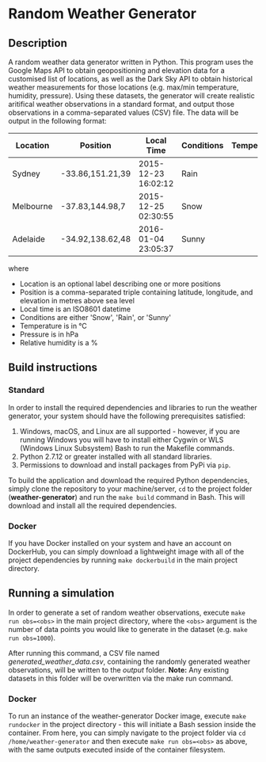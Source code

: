 # Random Weather Generator

## Description

A random weather data generator written in Python. This program uses the Google Maps API to obtain geopositioning and elevation data for a customised list of locations, as well as the Dark Sky API to obtain historical weather measurements for those locations (e.g. max/min temperature, humidity, pressure). Using these datasets, the generator will create realistic aritifical weather observations in a standard format, and output those observations in a comma-separated values (CSV) file. The data will be output in the following format:

Location  | Position         | Local Time          | Conditions | Temperature | Pressure | Humidity
--------- | ---------------- | ------------------- | ---------- | -----------:| --------:| --------:
Sydney    | -33.86,151.21,39 | 2015-12-23 16:02:12 | Rain       |       +12.5 |   1010.3 | 97
Melbourne | -37.83,144.98,7  | 2015-12-25 02:30:55 | Snow       |        -5.3 |    998.4 | 55
Adelaide  | -34.92,138.62,48 | 2016-01-04 23:05:37 | Sunny      |       +39.4 |   1114.1 | 12

where

 - Location is an optional label describing one or more positions
 - Position is a comma-separated triple containing latitude, longitude, and
   elevation in metres above sea level
 - Local time is an ISO8601 datetime
 - Conditions are either 'Snow', 'Rain', or 'Sunny'
 - Temperature is in °C
 - Pressure is in hPa
 - Relative humidity is a %

## Build instructions

### Standard

In order to install the required dependencies and libraries to run the weather generator, your system should have the following prerequisites satisfied:
1. Windows, macOS, and Linux are all supported - however, if you are running Windows you will have to install either Cygwin or WLS (Windows Linux Subsystem) Bash to run the Makefile commands.
1. Python 2.7.12 or greater installed with all standard libraries.
1. Permissions to download and install packages from PyPi via `pip`.

To build the application and download the required Python dependencies, simply clone the repository to your machine/server, `cd` to the project folder (**weather-generator**) and run the `make build` command in Bash. This will download and install all the required dependencies.

### Docker

If you have Docker installed on your system and have an account on DockerHub, you can simply download a lightweight image with all of the project dependencies by running `make dockerbuild` in the main project directory.

## Running a simulation

In order to generate a set of random weather observations, execute `make run obs=<obs>` in the main project directory, where the `<obs>` argument is the number of data points you would like to generate in the dataset (e.g. `make run obs=1000`).

After running this command, a CSV file named _generated_weather_data.csv_, containing the randomly generated weather observations, will be written to the _output_ folder. **Note:** Any existing datasets in this folder will be overwritten via the make run command.

### Docker

To run an instance of the weather-generator Docker image, execute `make rundocker` in the project directory - this will initiate a Bash session inside the container. From here, you can simply navigate to the project folder via `cd /home/weather-generator` and then execute `make run obs=<obs>` as above, with the same outputs executed inside of the container filesystem.